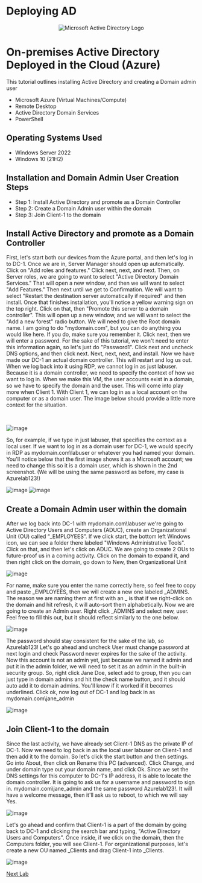 # Deploying AD
<p align="center">
<img src="https://i.imgur.com/pU5A58S.png" alt="Microsoft Active Directory Logo"/>
</p>

<h1>On-premises Active Directory Deployed in the Cloud (Azure)</h1>
This tutorial outlines installing Active Directory and creating a Domain admin user  <br />


- Microsoft Azure (Virtual Machines/Compute)
- Remote Desktop
- Active Directory Domain Services
- PowerShell

<h2>Operating Systems Used </h2>

- Windows Server 2022
- Windows 10 (21H2)

<h2>Installation and Domain Admin User Creation Steps</h2>

- Step 1: Install Active Directory and promote as a Domain Controller 
- Step 2: Create a Domain Admin user within the domain
- Step 3: Join Client-1 to the domain

<h2>Install Active Directory and promote as a Domain Controller </h2>

<p>
First, let's start both our devices from the Azure portal, and then let's log in to DC-1. Once we are in, Server Manager should open up automatically. Click on "Add roles and features." Click next, next, and next. Then, on Server roles, we are going to want to select "Active Directory Domain Services." That will open a new window, and then we will want to select "Add Features." Then next until we get to Confirmation. We will want to select "Restart the destination server automatically if required" and then install. Once that finishes installation, you'll notice a yellow warning sign on the top right. Click on that, then "Promote this server to a domain controller". This will open up a new window, and we will want to select the "Add a new forest" radio button. We will need to give the Root domain name. I am going to do "mydomain.com", but you can do anything you would like here. If you do, make sure you remember it. Click next, then we will enter a password. For the sake of this tutorial, we won't need to enter this information again, so let's just do "Password1". Click next and uncheck DNS options, and then click next. Next, next, next, and install. Now we have made our DC-1 an actual domain controller. This will restart and log us out. When we log back into it using RDP, we cannot log in as just labuser. Because it is a domain controller, we need to specify the context of how we want to log in. When we make this VM, the user accounts exist in a domain, so we have to specify the domain and the user. This will come into play more when Client 1. With Client 1, we can log in as a local account on the computer or as a domain user. The image below should provide a little more context for the situation.
</p>
<br />

![image](https://github.com/user-attachments/assets/d315b4f4-27ac-4ac3-8578-d718188988cd)


<p>
So, for example, if we type in just labuser, that specifies the context as a local user. If we want to log in as a domain user for DC-1, we would specify in RDP as mydomain.com\labuser or whatever you had named your domain. You'll notice below that the first image shows it as a Microsoft account; we need to change this so it is a domain user, which is shown in the 2nd screenshot. (We will be using the same password as before, my case is Azurelab123!)
</p>

![image](https://github.com/user-attachments/assets/e770db0d-e27f-4feb-818f-768e81b97a0a)
![image](https://github.com/user-attachments/assets/e9c531bd-25a2-4d4f-8192-f7f26449c835)


<h2>Create a Domain Admin user within the domain</h2>
<p>
After we log back into DC-1 with mydomain.com\labuser we're going to Active Directory Users and Computers (ADUC), create an Organizational Unit (OU) called “_EMPLOYEES”. If we click start, the bottom left Windows icon, we can see a folder there labeled "Windows Administrative Tools". Click on that, and then let's click on ADUC. We are going to create 2 OUs to future-proof us in a coming activity. Click on the domain to expand it, and then right click on the domain, go down to New, then Organizational Unit

</p>

![image](https://github.com/user-attachments/assets/2fbda71f-4a73-417e-82da-430d4e94be09)

<p>
For name, make sure you enter the name correctly here, so feel free to copy and paste _EMPLOYEES, then we will create a new one labeled _ADMINS. The reason we are naming them at first with an _ is that if we right-click on the domain and hit refresh, it will auto-sort them alphabetically. Now we are going to create an Admin user. Right click _ADMINS and select new, user. Feel free to fill this out, but it should reflect similarly to the one below.
</p>

![image](https://github.com/user-attachments/assets/14908c1b-7071-454c-93e3-8bcc4105dfc3)

<p>
The password should stay consistent for the sake of the lab, so Azurelab123! Let's go ahead and uncheck User must change password at next login and check Password never expires for the sake of the activity. Now this account is not an admin yet, just because we named it admin and put it in the admin folder, we will need to set it as an admin in the built-in security group. So, right click Jane Doe, select add to group, then you can just type in domain admins and hit the check name button, and it should auto add it to domain admins. You'll know if it worked if it becomes underlined. Click ok, now log out of DC-1 and log back in as mydomain.com\jane_admin
</p>

![image](https://github.com/user-attachments/assets/609167a3-83ce-4c18-b29d-733dae569954)

<h2>Join Client-1 to the domain</h2>

<p>
Since the last activity, we have already set Client-1 DNS as the private IP of DC-1. Now we need to log back in as the local user labuser on Client-1 and then add it to the domain. So let's click the start button and then settings. Go into About, then click on Rename this PC (advanced). Click Change, and under domain type out your domain name, and click Ok. Since we set the DNS settings for this computer to DC-1's IP address, it is able to locate the domain controller. It is going to ask us for a username and password to sign in. mydomain.com\jane_admin and the same password Azurelab123!. It will have a welcome message, then it'll ask us to reboot, to which we will say Yes. 
</p>

![image](https://github.com/user-attachments/assets/34f5fcea-1435-49b6-b9af-9a0dd2cda356)

<p>
Let's go ahead and confirm that Client-1 is a part of the domain by going back to DC-1 and clicking the search bar and typing, "Active Directory Users and Computers". Once inside, if we click on the domain, then the Computers folder, you will see Client-1. For organizational purposes, let's create a new OU named _Clients and drag Client-1 into _Clients.
</p>

![image](https://github.com/user-attachments/assets/29d2c871-a512-4513-930b-f575902d0a28)

<p>
  <a href ="https://github.com/BrandonBassbb/Creating_Users"> Next Lab</a>
</p>
<br />
